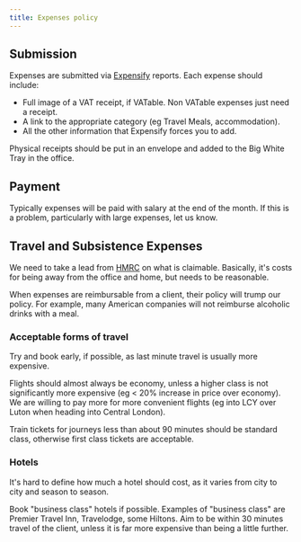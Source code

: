 ```yaml
---
title: Expenses policy
---
```


## Submission

Expenses are submitted via [Expensify](httsp://expensify.com) reports. Each expense should include:

* Full image of a VAT receipt, if VATable. Non VATable expenses just need a receipt.
* A link to the appropriate category (eg Travel Meals, accommodation).
* All the other information that Expensify forces you to add.

Physical receipts should be put in an envelope and added to the Big White Tray in the office.

## Payment

Typically expenses will be paid with salary at the end of the month. If this is a problem, particularly with large expenses, let us know.

## Travel and Subsistence Expenses

We need to take a lead from [HMRC](https://www.gov.uk/government/uploads/system/uploads/attachment_data/file/321897/490.pdf) on what is claimable. Basically, it's costs for being away from the office and home, but needs to be reasonable.

When expenses are reimbursable from a client, their policy will trump our policy. For example, many American companies will not reimburse alcoholic drinks with a meal.

### Acceptable forms of travel
Try and book early, if possible, as last minute travel is usually more expensive.

Flights should almost always be economy, unless a higher class is not significantly more expensive (eg < 20% increase in price over economy). We are willing to pay more for more convenient flights (eg into LCY over Luton when heading into Central London).

Train tickets for journeys less than about 90 minutes should be standard class, otherwise first class tickets are acceptable.

### Hotels

It's hard to define how much a hotel should cost, as it varies from city to city and season to season. 

Book "business class" hotels if possible. Examples of "business class" are Premier Travel Inn, Travelodge, some Hiltons. Aim to be within 30 minutes travel of the client, unless it is far more expensive than being a little further.




